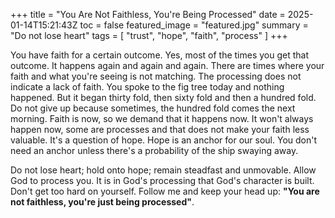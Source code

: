 +++
title = "You Are Not Faithless, You're Being Processed"
date = 2025-01-14T15:21:43Z
toc = false
featured_image = "featured.jpg"
summary = "Do not lose heart"
tags = [ "trust", "hope", "faith", "process" ]
+++

You have faith for a certain outcome. Yes, most of the times you get that 
outcome. It happens again and again and again. There are times where your faith
and what you're seeing is not matching. The processing does not indicate a lack
of faith. You spoke to the fig tree today and nothing happened. But it began 
thirty fold, then sixty fold and then a hundred fold. Do not give up because
sometimes, the hundred fold comes the next morning. Faith is now, so we demand 
that it happens now. It won't always happen now, some are processes and that does
not make your faith less valuable. It's a question of hope. Hope is an anchor 
for our soul. You don't need an anchor unless there's a probability of the ship
swaying away. 

Do not lose heart; hold onto hope; remain steadfast and unmovable. Allow God to
process you. It is in God's processing that God's character is built. Don't get
too hard on yourself. Follow me and keep your head up: **"You are not faithless,
you're just being processed"**.
